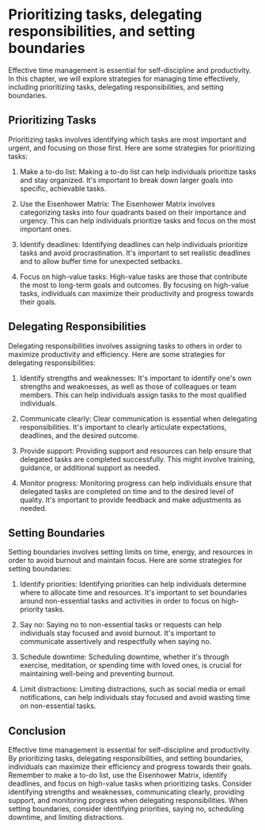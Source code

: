 Prioritizing tasks, delegating responsibilities, and setting boundaries
=============================================================================================================

Effective time management is essential for self-discipline and productivity. In this chapter, we will explore strategies for managing time effectively, including prioritizing tasks, delegating responsibilities, and setting boundaries.

Prioritizing Tasks
------------------

Prioritizing tasks involves identifying which tasks are most important and urgent, and focusing on those first. Here are some strategies for prioritizing tasks:

1. Make a to-do list: Making a to-do list can help individuals prioritize tasks and stay organized. It's important to break down larger goals into specific, achievable tasks.

2. Use the Eisenhower Matrix: The Eisenhower Matrix involves categorizing tasks into four quadrants based on their importance and urgency. This can help individuals prioritize tasks and focus on the most important ones.

3. Identify deadlines: Identifying deadlines can help individuals prioritize tasks and avoid procrastination. It's important to set realistic deadlines and to allow buffer time for unexpected setbacks.

4. Focus on high-value tasks: High-value tasks are those that contribute the most to long-term goals and outcomes. By focusing on high-value tasks, individuals can maximize their productivity and progress towards their goals.

Delegating Responsibilities
---------------------------

Delegating responsibilities involves assigning tasks to others in order to maximize productivity and efficiency. Here are some strategies for delegating responsibilities:

1. Identify strengths and weaknesses: It's important to identify one's own strengths and weaknesses, as well as those of colleagues or team members. This can help individuals assign tasks to the most qualified individuals.

2. Communicate clearly: Clear communication is essential when delegating responsibilities. It's important to clearly articulate expectations, deadlines, and the desired outcome.

3. Provide support: Providing support and resources can help ensure that delegated tasks are completed successfully. This might involve training, guidance, or additional support as needed.

4. Monitor progress: Monitoring progress can help individuals ensure that delegated tasks are completed on time and to the desired level of quality. It's important to provide feedback and make adjustments as needed.

Setting Boundaries
------------------

Setting boundaries involves setting limits on time, energy, and resources in order to avoid burnout and maintain focus. Here are some strategies for setting boundaries:

1. Identify priorities: Identifying priorities can help individuals determine where to allocate time and resources. It's important to set boundaries around non-essential tasks and activities in order to focus on high-priority tasks.

2. Say no: Saying no to non-essential tasks or requests can help individuals stay focused and avoid burnout. It's important to communicate assertively and respectfully when saying no.

3. Schedule downtime: Scheduling downtime, whether it's through exercise, meditation, or spending time with loved ones, is crucial for maintaining well-being and preventing burnout.

4. Limit distractions: Limiting distractions, such as social media or email notifications, can help individuals stay focused and avoid wasting time on non-essential tasks.

Conclusion
----------

Effective time management is essential for self-discipline and productivity. By prioritizing tasks, delegating responsibilities, and setting boundaries, individuals can maximize their efficiency and progress towards their goals. Remember to make a to-do list, use the Eisenhower Matrix, identify deadlines, and focus on high-value tasks when prioritizing tasks. Consider identifying strengths and weaknesses, communicating clearly, providing support, and monitoring progress when delegating responsibilities. When setting boundaries, consider identifying priorities, saying no, scheduling downtime, and limiting distractions.
